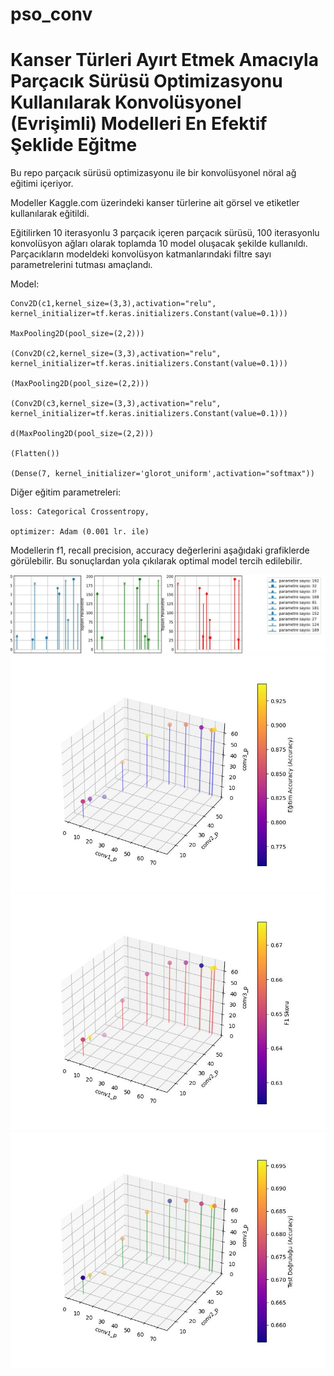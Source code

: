 # pso_conv
<h1>Kanser Türleri Ayırt Etmek Amacıyla Parçacık Sürüsü Optimizasyonu Kullanılarak Konvolüsyonel (Evrişimli) Modelleri En Efektif Şeklide Eğitme</h1>

Bu repo parçacık sürüsü optimizasyonu ile bir konvolüsyonel nöral ağ eğitimi içeriyor.

Modeller Kaggle.com üzerindeki kanser türlerine ait görsel ve etiketler kullanılarak eğitildi.

Eğitilirken 10 iterasyonlu 3 parçacık içeren parçacık sürüsü, 100 iterasyonlu konvolüsyon ağları olarak toplamda 10 model oluşacak şekilde kullanıldı. Parçacıkların modeldeki konvolüsyon katmanlarındaki filtre sayı parametrelerini tutması amaçlandı.


Model:

    Conv2D(c1,kernel_size=(3,3),activation="relu", kernel_initializer=tf.keras.initializers.Constant(value=0.1)))
    
    MaxPooling2D(pool_size=(2,2)))
    
    (Conv2D(c2,kernel_size=(3,3),activation="relu", kernel_initializer=tf.keras.initializers.Constant(value=0.1)))
    
    (MaxPooling2D(pool_size=(2,2)))
    
    (Conv2D(c3,kernel_size=(3,3),activation="relu", kernel_initializer=tf.keras.initializers.Constant(value=0.1)))
    
    d(MaxPooling2D(pool_size=(2,2)))
    
    (Flatten())
    
    (Dense(7, kernel_initializer='glorot_uniform',activation="softmax"))
    
Diğer eğitim parametreleri:

    loss: Categorical Crossentropy,

    optimizer: Adam (0.001 lr. ile)
    
Modellerin f1, recall precision, accuracy değerlerini aşağıdaki grafiklerde görülebilir. Bu sonuçlardan yola çıkılarak optimal model tercih edilebilir.

<img src="https://github.com/rag0nn/pso-conv/blob/main/results/plot_2d_scored.jpg?raw=true" width="auto">
<img src="https://github.com/rag0nn/pso-conv/blob/main/results/plot_3d_egitim_acc.jpg?raw=true" width="auto">
<img src="https://github.com/rag0nn/pso-conv/blob/main/results/plot_3d_f1_acc.jpg?raw=true" width="auto">
<img src="https://github.com/rag0nn/pso-conv/blob/main/results/plot_3d_test_acc.jpg?raw=true" width="auto">
